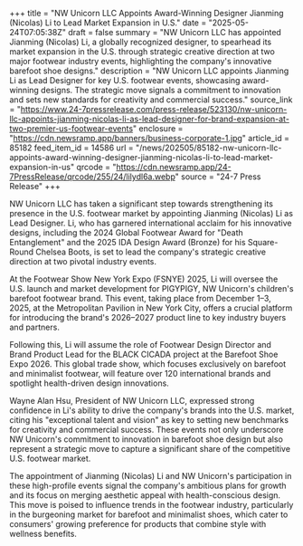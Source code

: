 +++
title = "NW Unicorn LLC Appoints Award-Winning Designer Jianming (Nicolas) Li to Lead Market Expansion in U.S."
date = "2025-05-24T07:05:38Z"
draft = false
summary = "NW Unicorn LLC has appointed Jianming (Nicolas) Li, a globally recognized designer, to spearhead its market expansion in the U.S. through strategic creative direction at two major footwear industry events, highlighting the company's innovative barefoot shoe designs."
description = "NW Unicorn LLC appoints Jianming Li as Lead Designer for key U.S. footwear events, showcasing award-winning designs. The strategic move signals a commitment to innovation and sets new standards for creativity and commercial success."
source_link = "https://www.24-7pressrelease.com/press-release/523130/nw-unicorn-llc-appoints-jianming-nicolas-li-as-lead-designer-for-brand-expansion-at-two-premier-us-footwear-events"
enclosure = "https://cdn.newsramp.app/banners/business-corporate-1.jpg"
article_id = 85182
feed_item_id = 14586
url = "/news/202505/85182-nw-unicorn-llc-appoints-award-winning-designer-jianming-nicolas-li-to-lead-market-expansion-in-us"
qrcode = "https://cdn.newsramp.app/24-7PressRelease/qrcode/255/24/lilydl6a.webp"
source = "24-7 Press Release"
+++

<p>NW Unicorn LLC has taken a significant step towards strengthening its presence in the U.S. footwear market by appointing Jianming (Nicolas) Li as Lead Designer. Li, who has garnered international acclaim for his innovative designs, including the 2024 Global Footwear Award for "Death Entanglement" and the 2025 IDA Design Award (Bronze) for his Square-Round Chelsea Boots, is set to lead the company's strategic creative direction at two pivotal industry events.</p><p>At the Footwear Show New York Expo (FSNYE) 2025, Li will oversee the U.S. launch and market development for PIGYPIGY, NW Unicorn's children's barefoot footwear brand. This event, taking place from December 1–3, 2025, at the Metropolitan Pavilion in New York City, offers a crucial platform for introducing the brand's 2026–2027 product line to key industry buyers and partners.</p><p>Following this, Li will assume the role of Footwear Design Director and Brand Product Lead for the BLACK CICADA project at the Barefoot Shoe Expo 2026. This global trade show, which focuses exclusively on barefoot and minimalist footwear, will feature over 120 international brands and spotlight health-driven design innovations.</p><p>Wayne Alan Hsu, President of NW Unicorn LLC, expressed strong confidence in Li's ability to drive the company's brands into the U.S. market, citing his "exceptional talent and vision" as key to setting new benchmarks for creativity and commercial success. These events not only underscore NW Unicorn's commitment to innovation in barefoot shoe design but also represent a strategic move to capture a significant share of the competitive U.S. footwear market.</p><p>The appointment of Jianming (Nicolas) Li and NW Unicorn's participation in these high-profile events signal the company's ambitious plans for growth and its focus on merging aesthetic appeal with health-conscious design. This move is poised to influence trends in the footwear industry, particularly in the burgeoning market for barefoot and minimalist shoes, which cater to consumers' growing preference for products that combine style with wellness benefits.</p>